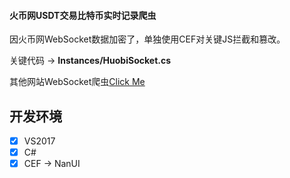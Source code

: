 
#### 火币网USDT交易比特币实时记录爬虫

因火币网WebSocket数据加密了，单独使用CEF对关键JS拦截和篡改。

关键代码 -> **Instances/HuobiSocket.cs**

其他网站WebSocket爬虫[Click Me](https://github.com/CheneyMa1s/BitCoinWSCrawler)

## 开发环境

- [x] VS2017
- [x] C#
- [x] CEF -> NanUI
